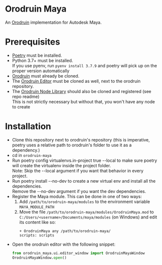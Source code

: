 # Orodruin Maya
An [Orodruin](https://github.com/HolisticCoders/orodruin) implementation  for Autodesk Maya.

# Prerequisites
- [Poetry](https://python-poetry.org/) must be installed.
- Python 3.7+ must be installed.  
    If you use pyenv, run `pyenv install 3.7.9` and poetry will pick up on the proper version automatically
- [Orodruin](https://github.com/HolisticCoders/orodruin) must already be cloned.
- The [Orodruin Editor](https://github.com/HolisticCoders/orodruin-editor) must be cloned as well, next to the orodruin repository.
- The [Orodruin Node Library](https://github.com/HolisticCoders/orodruin-library) should also be cloned and registered (see repo readme)  
    This is not strictly necessary but without that, you won't have any node to create

# Installation
- Clone this repository next to orodruin's repository (this is imperative, poetry uses a relative path to orodruin's folder to use it as a dependency.)
- cd in `orodruin-maya`
- Run poetry config virtualenvs.in-project true --local to make sure poetry will create the virtualenv inside the project folder.  
    Note: Skip the --local argument if you want that behavior in every project.
- Run poetry install --no-dev to create a new virtual env and install all the dependencies.  
    Remove the --no-dev argument if you want the dev dependencies.
- Register the Maya module. This can be done in one of two ways:
    1. Add `/path/to/orodruin-maya/modules` to the environment variable `MAYA_MODULE_PATH`
    2. Move the file `/path/to/orodruin-maya/modules/OrodruinMaya.mod` to `C:/Users/<username>/Documents/maya/modules` (on Windows) and edit its content like so:
        ```
        + OrodruinMaya any /path/to/orodruin-maya/
        scripts: scripts
        ```
- Open the orodruin editor with the following snippet:  
    ```python
    from orodruin_maya.ui.editor_window import OrodruinMayaWindow
    OrodruinMayaWindow.open()
    ```